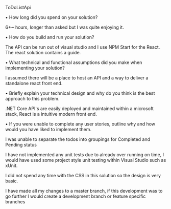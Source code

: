 ToDoListApi

• How long did you spend on your solution? 

6+~ hours, longer than asked but I was quite enjoying it.

• How do you build and run your solution? 

The API can be run out of visual studio and I use NPM Start for the React. The react solution contains a guide.

• What technical and functional assumptions did you make when implementing
your solution? 

I assumed there will be a place to host an API and a way to deliver a standalone react front end. 

• Briefly explain your technical design and why do you think is the best
approach to this problem.

.NET Core API's are easily deployed and maintained within a microsoft stack, React is a intuitive modern front end.

• If you were unable to complete any user stories, outline why and how would
you have liked to implement them.

I was unable to separate the todos into groupings for Completed and Pending status


I have not implemented any unit tests due to already over running on time, I would have used some project style unit testing within Visual Studio such as xUnit.

I did not spend any time with the CSS in this solution so the design is very basic.

I have made all my changes to a master branch, if this development was to go further I would create a development branch or feature specific branches
